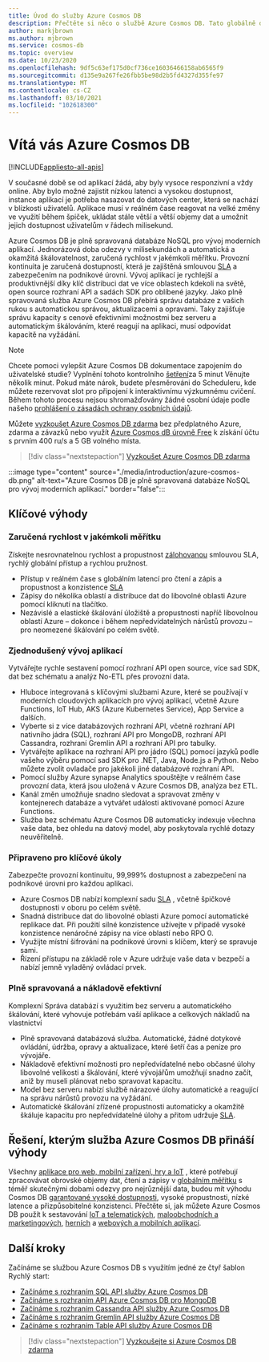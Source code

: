 ```yaml
---
title: Úvod do služby Azure Cosmos DB
description: Přečtěte si něco o službě Azure Cosmos DB. Tato globálně distribuovaná databáze s více modely je navržená s ohledem na nízkou latenci, elastickou škálovatelnost a vysokou dostupnost a nabízí nativní podporu pro data NoSQL.
author: markjbrown
ms.author: mjbrown
ms.service: cosmos-db
ms.topic: overview
ms.date: 10/23/2020
ms.openlocfilehash: 9df5c63ef175d0cf736ce16036466158ab6565f9
ms.sourcegitcommit: d135e9a267fe26fbb5be98d2b5fd4327d355fe97
ms.translationtype: MT
ms.contentlocale: cs-CZ
ms.lasthandoff: 03/10/2021
ms.locfileid: "102618300"
---
```

# <a name="welcome-to-azure-cosmos-db"></a>Vítá vás Azure Cosmos DB
[!INCLUDE[appliesto-all-apis](includes/appliesto-all-apis.md)]

V současné době se od aplikací žádá, aby byly vysoce responzivní a vždy online. Aby bylo možné zajistit nízkou latenci a vysokou dostupnost, instance aplikací je potřeba nasazovat do datových center, která se nachází v blízkosti uživatelů. Aplikace musí v reálném čase reagovat na velké změny ve využití během špiček, ukládat stále větší a větší objemy dat a umožnit jejich dostupnost uživatelům v řádech milisekund.

Azure Cosmos DB je plně spravovaná databáze NoSQL pro vývoj moderních aplikací. Jednorázová doba odezvy v milisekundách a automatická a okamžitá škálovatelnost, zaručená rychlost v jakémkoli měřítku. Provozní kontinuita je zaručená dostupností, která je zajištěná smlouvou [SLA](https://azure.microsoft.com/support/legal/sla/cosmos-db) a zabezpečením na podnikové úrovni. Vývoj aplikací je rychlejší a produktivnější díky klíč distribuci dat ve více oblastech kdekoli na světě, open source rozhraní API a sadách SDK pro oblíbené jazyky. Jako plně spravovaná služba Azure Cosmos DB přebírá správu databáze z vašich rukou s automatickou správou, aktualizacemi a opravami. Taky zajišťuje správu kapacity s cenově efektivními možnostmi bez serveru a automatickým škálováním, které reagují na aplikaci, musí odpovídat kapacitě na vyžádání.

> [!NOTE]
> Chcete pomoci vylepšit Azure Cosmos DB dokumentace zapojením do uživatelské studie? Vyplnění tohoto kontrolního [šetření](https://aka.ms/cosmosdb-documentation-screener-survey)za 5 minut Věnujte několik minut. Pokud máte nárok, budete přesměrováni do Scheduleru, kde můžete rezervovat slot pro připojení k interaktivnímu výzkumnému cvičení. Během tohoto procesu nejsou shromažďovány žádné osobní údaje podle našeho [prohlášení o zásadách ochrany osobních údajů](https://go.microsoft.com/fwlink/?LinkId=521839).

Můžete [vyzkoušet Azure Cosmos DB zdarma](https://azure.microsoft.com/try/cosmosdb/) bez předplatného Azure, zdarma a závazků nebo využít [Azure Cosmos dB úrovně Free](optimize-dev-test.md#azure-cosmos-db-free-tier) k získání účtu s prvním 400 ru/s a 5 GB volného místa.

> [!div class="nextstepaction"]
> [Vyzkoušet Azure Cosmos DB zdarma](https://azure.microsoft.com/try/cosmosdb/)

:::image type="content" source="./media/introduction/azure-cosmos-db.png" alt-text="Azure Cosmos DB je plně spravovaná databáze NoSQL pro vývoj moderních aplikací." border="false":::

## <a name="key-benefits"></a>Klíčové výhody

### <a name="guaranteed-speed-at-any-scale"></a>Zaručená rychlost v jakémkoli měřítku

Získejte nesrovnatelnou rychlost a propustnost [zálohovanou](https://azure.microsoft.com/support/legal/sla/cosmos-db) smlouvou SLA, rychlý globální přístup a rychlou pružnost.

- Přístup v reálném čase s globálním latencí pro čtení a zápis a propustnost a konzistence [SLA](https://azure.microsoft.com/support/legal/sla/cosmos-db)
- Zápisy do několika oblastí a distribuce dat do libovolné oblasti Azure pomocí kliknutí na tlačítko.
- Nezávislé a elastické škálování úložiště a propustnosti napříč libovolnou oblastí Azure – dokonce i během nepředvídatelných nárůstů provozu – pro neomezené škálování po celém světě.

### <a name="simplified-application-development"></a>Zjednodušený vývoj aplikací

Vytvářejte rychle sestavení pomocí rozhraní API open source, více sad SDK, dat bez schématu a analýz No-ETL přes provozní data.

- Hluboce integrovaná s klíčovými službami Azure, které se používají v moderních cloudových aplikacích pro vývoj aplikací, včetně Azure Functions, IoT Hub, AKS (Azure Kubernetes Service), App Service a dalších.
- Vyberte si z více databázových rozhraní API, včetně rozhraní API nativního jádra (SQL), rozhraní API pro MongoDB, rozhraní API Cassandra, rozhraní Gremlin API a rozhraní API pro tabulky.
- Vytvářejte aplikace na rozhraní API pro jádro (SQL) pomocí jazyků podle vašeho výběru pomocí sad SDK pro .NET, Java, Node.js a Python. Nebo můžete zvolit ovladače pro jakékoli jiné databázové rozhraní API.
- Pomocí služby Azure synapse Analytics spouštějte v reálném čase provozní data, která jsou uložená v Azure Cosmos DB, analýza bez ETL.
- Kanál změn umožňuje snadno sledovat a spravovat změny v kontejnerech databáze a vytvářet události aktivované pomocí Azure Functions.
- Služba bez schématu Azure Cosmos DB automaticky indexuje všechna vaše data, bez ohledu na datový model, aby poskytovala rychlé dotazy neuvěřitelně.

### <a name="mission-critical-ready"></a>Připraveno pro klíčové úkoly

Zabezpečte provozní kontinuitu, 99,999% dostupnost a zabezpečení na podnikové úrovni pro každou aplikaci.

- Azure Cosmos DB nabízí komplexní sadu [SLA](https://azure.microsoft.com/support/legal/sla/cosmos-db) , včetně špičkové dostupnosti v oboru po celém světě.
- Snadná distribuce dat do libovolné oblasti Azure pomocí automatické replikace dat. Při použití silné konzistence užívejte v případě vysoké konzistence nenáročné zápisy na více oblastí nebo RPO 0.
- Využijte místní šifrování na podnikové úrovni s klíčem, který se spravuje sami.
- Řízení přístupu na základě role v Azure udržuje vaše data v bezpečí a nabízí jemně vyladěný ovládací prvek.

### <a name="fully-managed-and-cost-effective"></a>Plně spravovaná a nákladově efektivní

Komplexní Správa databází s využitím bez serveru a automatického škálování, které vyhovuje potřebám vaší aplikace a celkových nákladů na vlastnictví

- Plně spravovaná databázová služba. Automatické, žádné dotykové ovládání, údržba, opravy a aktualizace, které šetří čas a peníze pro vývojáře.
- Nákladově efektivní možnosti pro nepředvídatelné nebo občasné úlohy libovolné velikosti a škálování, které vývojářům umožňují snadno začít, aniž by museli plánovat nebo spravovat kapacitu.
- Model bez serveru nabízí službě nárazové úlohy automatické a reagující na správu nárůstů provozu na vyžádání.
- Automatické škálování zřízené propustnosti automaticky a okamžitě škáluje kapacitu pro nepředvídatelné úlohy a přitom udržuje [SLA](https://azure.microsoft.com/support/legal/sla/cosmos-db).

## <a name="solutions-that-benefit-from-azure-cosmos-db"></a>Řešení, kterým služba Azure Cosmos DB přináší výhody

Všechny [aplikace pro web, mobilní zařízení, hry a IoT](use-cases.md) , které potřebují zpracovávat obrovské objemy dat, čtení a zápisy v [globálním měřítku](distribute-data-globally.md) s téměř skutečnými dobami odezvy pro nejrůznější data, budou mít výhodu Cosmos DB [garantované vysoké dostupnosti](https://azure.microsoft.com/support/legal/sla/cosmos-db/), vysoké propustnosti, nízké latence a přizpůsobitelné konzistenci. Přečtěte si, jak můžete Azure Cosmos DB použít k sestavování [IoT a telematických](use-cases.md#iot-and-telematics), [maloobchodních a marketingových](use-cases.md#retail-and-marketing), [herních](use-cases.md#gaming) a [webových a mobilních aplikací](use-cases.md#web-and-mobile-applications).

## <a name="next-steps"></a>Další kroky

Začínáme se službou Azure Cosmos DB s využitím jedné ze čtyř šablon Rychlý start:

- [Začínáme s rozhraním SQL API služby Azure Cosmos DB](create-sql-api-dotnet.md)
- [Začínáme s rozhraním API Azure Cosmos DB pro MongoDB](create-mongodb-nodejs.md)
- [Začínáme s rozhraním Cassandra API služby Azure Cosmos DB](create-cassandra-dotnet.md)
- [Začínáme s rozhraním Gremlin API služby Azure Cosmos DB](create-graph-dotnet.md)
- [Začínáme s rozhraním Table API služby Azure Cosmos DB](create-table-dotnet.md)

> [!div class="nextstepaction"]
> [Vyzkoušejte si Azure Cosmos DB zdarma](https://azure.microsoft.com/try/cosmosdb/)
